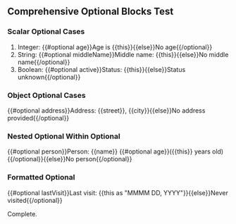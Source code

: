 ## Comprehensive Optional Blocks Test

### Scalar Optional Cases

1. Integer: {{#optional age}}Age is {{this}}{{else}}No age{{/optional}}
2. String: {{#optional middleName}}Middle name: {{this}}{{else}}No middle name{{/optional}}
3. Boolean: {{#optional active}}Status: {{this}}{{else}}Status unknown{{/optional}}

### Object Optional Cases

{{#optional address}}Address: {{street}}, {{city}}{{else}}No address provided{{/optional}}

### Nested Optional Within Optional

{{#optional person}}Person: {{name}} {{#optional age}}({{this}} years old){{/optional}}{{else}}No person{{/optional}}

### Formatted Optional

{{#optional lastVisit}}Last visit: {{this as "MMMM DD, YYYY"}}{{else}}Never visited{{/optional}}

Complete.
